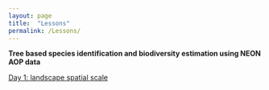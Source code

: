 ```yaml
---
layout: page
title:  "Lessons"
permalink: /Lessons/
---
```


**Tree based species identification and biodiversity estimation using NEON AOP data**

[Day 1: landscape spatial scale](Spatial_with_neon)

